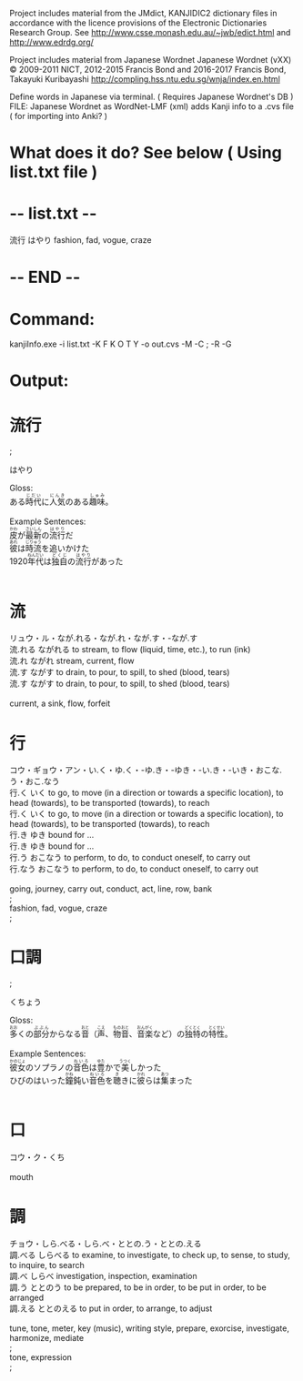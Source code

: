 Project includes material from the JMdict, KANJIDIC2 dictionary files in accordance with the licence provisions of the Electronic Dictionaries Research Group. 
See http://www.csse.monash.edu.au/~jwb/edict.html and http://www.edrdg.org/

Project includes material from Japanese Wordnet
Japanese Wordnet (vXX) © 2009-2011 NICT, 2012-2015 Francis Bond and 2016-2017 Francis Bond, Takayuki Kuribayashi http://compling.hss.ntu.edu.sg/wnja/index.en.html

Define words in Japanese via terminal. ( Requires Japanese Wordnet's DB ) FILE: Japanese Wordnet as WordNet-LMF (xml)
adds Kanji info to a .cvs file ( for importing into Anki? )
# What does it do? See below ( Using list.txt file )

# -- list.txt --
流行
はやり
fashion, fad, vogue, craze
# -- END --


# Command:
kanjiInfo.exe -i list.txt -K F K O T Y -o out.cvs -M -C \; -R -G

# Output:
<h1 class="front_question">流行</h1>;<p class="front_kana">はやり</p>Gloss:<br><label class="gloss">ある<ruby>時代<rp>(</rp><rt>じだい</rt><rp>)</rp></ruby>に<ruby>人気<rp>(</rp><rt>にんき</rt><rp>)</rp></ruby>のある<ruby>趣味<rp>(</rp><rt>しゅみ</rt><rp>)</rp></ruby>。</label><br><br>Example Sentences:<br><label class="sentences"><ruby>皮<rp>(</rp><rt>かわ</rt><rp>)</rp></ruby>が<ruby>最新<rp>(</rp><rt>さいしん</rt><rp>)</rp></ruby>の<ruby>流行<rp>(</rp><rt>はやり</rt><rp>)</rp></ruby>だ</label><br><label class="sentences"><ruby>彼<rp>(</rp><rt>あれ</rt><rp>)</rp></ruby>は<ruby>時流<rp>(</rp><rt>じりゅう</rt><rp>)</rp></ruby>を追いかけた</label><br><label class="sentences">1920<ruby>年代<rp>(</rp><rt>ねんだい</rt><rp>)</rp></ruby>は<ruby>独自<rp>(</rp><rt>どくじ</rt><rp>)</rp></ruby>の<ruby>流行<rp>(</rp><rt>はやり</rt><rp>)</rp></ruby>があった</label><br><br><h1 class="main_kanji">流</h1><label class="main_onyomi">リュウ・ル</label><label class="main_kunyomi">・なが.れる・なが.れ・なが.す・-なが.す</label><br><label class="main_compounds">流.れる ながれる to stream, to flow (liquid, time, etc.), to run (ink)<br>流.れ ながれ stream, current, flow<br>流.す ながす to drain, to pour, to spill, to shed (blood, tears)<br>流.す ながす to drain, to pour, to spill, to shed (blood, tears)<br></label><br><label class="main_translation">current, a sink, flow, forfeit</label><br><h1 class="main_kanji">行</h1><label class="main_onyomi">コウ・ギョウ・アン</label><label class="main_kunyomi">・い.く・ゆ.く・-ゆ.き・-ゆき・-い.き・-いき・おこな.う・おこ.なう</label><br><label class="main_compounds">行.く いく to go, to move (in a direction or towards a specific location), to head (towards), to be transported (towards), to reach<br>行.く いく to go, to move (in a direction or towards a specific location), to head (towards), to be transported (towards), to reach<br>行.き ゆき bound for ...<br>行.き ゆき bound for ...<br>行.う おこなう to perform, to do, to conduct oneself, to carry out<br>行.なう おこなう to perform, to do, to conduct oneself, to carry out<br></label><br><label class="main_translation">going, journey, carry out, conduct, act, line, row, bank</label><br>;<br>fashion, fad, vogue, craze<br>;
<h1 class="front_question">口調</h1>;<p class="front_kana">くちょう</p>Gloss:<br><label class="gloss"><ruby>多<rp>(</rp><rt>おお</rt><rp>)</rp></ruby>くの<ruby>部分<rp>(</rp><rt>ぶぶん</rt><rp>)</rp></ruby>からなる<ruby>音<rp>(</rp><rt>おと</rt><rp>)</rp></ruby>（<ruby>声<rp>(</rp><rt>こえ</rt><rp>)</rp></ruby>、<ruby>物音<rp>(</rp><rt>ものおと</rt><rp>)</rp></ruby>、<ruby>音楽<rp>(</rp><rt>おんがく</rt><rp>)</rp></ruby>など）の<ruby>独特<rp>(</rp><rt>どくとく</rt><rp>)</rp></ruby>の<ruby>特性<rp>(</rp><rt>とくせい</rt><rp>)</rp></ruby>。</label><br><br>Example Sentences:<br><label class="sentences"><ruby>彼女<rp>(</rp><rt>かのじょ</rt><rp>)</rp></ruby>のソプラノの<ruby>音色<rp>(</rp><rt>ねいろ</rt><rp>)</rp></ruby>は<ruby>豊<rp>(</rp><rt>ゆた</rt><rp>)</rp></ruby>かで<ruby>美<rp>(</rp><rt>うつく</rt><rp>)</rp></ruby>しかった</label><br><label class="sentences">ひびのはいった<ruby>鐘<rp>(</rp><rt>かね</rt><rp>)</rp></ruby>鈍い<ruby>音色<rp>(</rp><rt>ねいろ</rt><rp>)</rp></ruby>を<ruby>聴<rp>(</rp><rt>き</rt><rp>)</rp></ruby>きに<ruby>彼<rp>(</rp><rt>かれ</rt><rp>)</rp></ruby>らは<ruby>集<rp>(</rp><rt>あつ</rt><rp>)</rp></ruby>まった</label><br><br><h1 class="main_kanji">口</h1><label class="main_onyomi">コウ・ク</label><label class="main_kunyomi">・くち</label><br><label class="main_compounds"></label><br><label class="main_translation">mouth</label><br><h1 class="main_kanji">調</h1><label class="main_onyomi">チョウ</label><label class="main_kunyomi">・しら.べる・しら.べ・ととの.う・ととの.える</label><br><label class="main_compounds">調.べる しらべる to examine, to investigate, to check up, to sense, to study, to inquire, to search<br>調.べ しらべ investigation, inspection, examination<br>調.う ととのう to be prepared, to be in order, to be put in order, to be arranged<br>調.える ととのえる to put in order, to arrange, to adjust<br></label><br><label class="main_translation">tune, tone, meter, key (music), writing style, prepare, exorcise, investigate, harmonize, mediate</label><br>;<br>tone, expression<br>;
